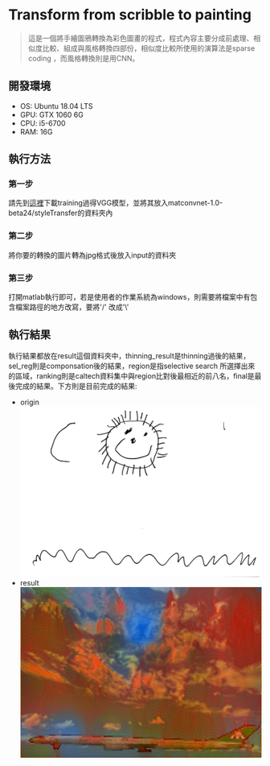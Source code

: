 # Transform from scribble to painting
>這是一個將手繪圖鴉轉換為彩色圖畫的程式，程式內容主要分成前處理、相似度比較、組成與風格轉換四部份，相似度比較所使用的演算法是sparse coding
，而風格轉換則是用CNN。

## 開發環境
* OS: Ubuntu 18.04 LTS
* GPU: GTX 1060 6G
* CPU: i5-6700
* RAM: 16G

## 執行方法
### 第一步
請先到[這裡](https://drive.google.com/file/d/18jXHQcELDsqrhYOKPIz-lPKgGUoQCPHU/view?usp=sharing)下載training過得VGG模型，並將其放入matconvnet-1.0-beta24/styleTransfer的資料夾內

### 第二步
將你要的轉換的圖片轉為jpg格式後放入input的資料夾

### 第三步
打開matlab執行即可，若是使用者的作業系統為windows，則需要將檔案中有包含檔案路徑的地方改寫，要將'/'
改成'\\'


## 執行結果
執行結果都放在result這個資料夾中，thinning_result是thinning過後的結果，sel_reg則是componsation後的結果，region是指selective search
所選擇出來的區域，ranking則是caltech資料集中與region比對後最相近的前八名，final是最後完成的結果。下方則是目前完成的結果:
* origin
<img width="600" src="/input/image000.jpg"/></img>
* result
<img width="600" src="/result/final/image1_style4.png"/></img>
